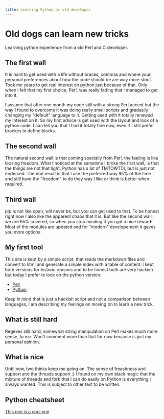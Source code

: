 ```yaml
---
title: Learning Python as old developer
---
```

# Old dogs can learn new tricks

Learning python experience from a old Perl and C developer. 

## The first wall

It is hard to get used with a life without braces, commas and where your personal preferences 
about how the code should be are way more strict. Took me years to get real interest on python 
just because of that. Only when I felt that my first choice, Perl, was really fading that I 
managed to get into it. 

I assume that after one month my code still with a strong Perl accent but the way I found to 
overcome it was doing really small scripts and gradually changing my "default" language to it.
Getting used with it totally renewed my interest on it. So my first advice is get used with the 
layout and look of a python code. I can tell you that I find it totally fine now, even if I still
prefer brackes to define blocks.

## The second wall

The natural second wall is that coming specially from Perl, the feeling is like loosing freedom. 
What I noticed at the sametime I broke the first wall, is that the things are not that tight. Python 
has a lot of TMTOWTDI, but is just not endersed. The end result is that I use the preferred way 95% 
of the time and still have the "freedom" to do they way I like or think is better when required.

## Third wall

pip is not like cpan, will never be, but you can get used to that. To be honest right now I also 
like the apparent chaos that it is.  But like the second wall, we are 95% covered, so when you stop
minding it you got a nice reward: Most of the modules are updated and for "modern" developement it 
gaves you more options.

## My first tool 

This site is kept by a simple script, that reads the markdown files and convert to html and generate
a simple index with a table of content. I kept both versions for historic reasons and to be honest 
both are very hackish but today I prefer to look on the python version. 

* [Perl](https://github.com/fredericorecsky/fredericorecsky.github.io/blob/master/generate_html)
* [Python](https://github.com/fredericorecsky/fredericorecsky.github.io/blob/master/generate.py)

Keep in mind that is just a hackish script and not a comparison between languages, I am describing
my feelings on moving on to learn a new trick.

## What is still hard

Regexes still hard, somewhat string manipulation on Perl makes much more sense, *to me*. Won't 
comment more than that for now because is just my personal opinion.

## What is nice

Until now, two thinks keep me going on. The sense of freashness and support and the threads support :)
I found on my own black magic that the mixture of threads and fork that I can do easily on Python is 
everything I always wanted. This is subject to other text to be written.

## Python cheatsheet

[This one is a cool one](https://github.com/gto76/python-cheatsheet)
